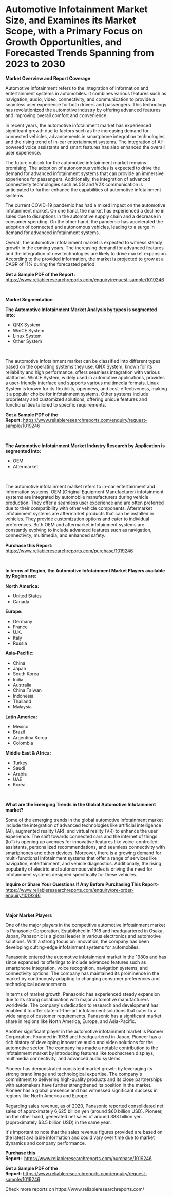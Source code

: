 <p><h1>Automotive Infotainment Market Size, and Examines its Market Scope, with a Primary Focus on Growth Opportunities, and Forecasted Trends Spanning from 2023 to 2030</h1></p><p><strong>Market Overview and Report Coverage</strong></p>
<p><p>Automotive infotainment refers to the integration of information and entertainment systems in automobiles. It combines various features such as navigation, audio, video, connectivity, and communication to provide a seamless user experience for both drivers and passengers. This technology has revolutionized the automotive industry by offering advanced features and improving overall comfort and convenience.</p><p>In recent years, the automotive infotainment market has experienced significant growth due to factors such as the increasing demand for connected vehicles, advancements in smartphone integration technologies, and the rising trend of in-car entertainment systems. The integration of AI-powered voice assistants and smart features has also enhanced the overall user experience.</p><p>The future outlook for the automotive infotainment market remains promising. The adoption of autonomous vehicles is expected to drive the demand for advanced infotainment systems that can provide an immersive experience for passengers. Additionally, the integration of advanced connectivity technologies such as 5G and V2X communication is anticipated to further enhance the capabilities of automotive infotainment systems.</p><p>The current COVID-19 pandemic has had a mixed impact on the automotive infotainment market. On one hand, the market has experienced a decline in sales due to disruptions in the automotive supply chain and a decrease in consumer spending. On the other hand, the pandemic has accelerated the adoption of connected and autonomous vehicles, leading to a surge in demand for advanced infotainment systems.</p><p>Overall, the automotive infotainment market is expected to witness steady growth in the coming years. The increasing demand for advanced features and the integration of new technologies are likely to drive market expansion. According to the provided information, the market is projected to grow at a CAGR of 11% during the forecasted period.</p></p>
<p><strong>Get a Sample PDF of the Report:</strong> <a href="https://www.reliableresearchreports.com/enquiry/request-sample/1019246">https://www.reliableresearchreports.com/enquiry/request-sample/1019246</a></p>
<p>&nbsp;</p>
<p><strong>Market Segmentation</strong></p>
<p><strong>The Automotive Infotainment Market Analysis by types is segmented into:</strong></p>
<p><ul><li>QNX System</li><li>WinCE System</li><li>Linux System</li><li>Other System</li></ul></p>
<p>&nbsp;</p>
<p><p>The automotive infotainment market can be classified into different types based on the operating systems they use. QNX System, known for its reliability and high performance, offers seamless integration with various platforms. WinCE System, widely used in automotive applications, provides a user-friendly interface and supports various multimedia formats. Linux System is known for its flexibility, openness, and cost-effectiveness, making it a popular choice for infotainment systems. Other systems include proprietary and customized solutions, offering unique features and functionalities tailored to specific requirements.</p></p>
<p><strong>Get a Sample PDF of the Report:</strong>&nbsp;<a href="https://www.reliableresearchreports.com/enquiry/request-sample/1019246">https://www.reliableresearchreports.com/enquiry/request-sample/1019246</a></p>
<p>&nbsp;</p>
<p><strong>The Automotive Infotainment Market Industry Research by Application is segmented into:</strong></p>
<p><ul><li>OEM</li><li>Aftermarket</li></ul></p>
<p>&nbsp;</p>
<p><p>The automotive infotainment market refers to in-car entertainment and information systems. OEM (Original Equipment Manufacturer) infotainment systems are integrated by automobile manufacturers during vehicle production. They offer a seamless user experience and are often preferred due to their compatibility with other vehicle components. Aftermarket infotainment systems are aftermarket products that can be installed in vehicles. They provide customization options and cater to individual preferences. Both OEM and aftermarket infotainment systems are constantly evolving to include advanced features such as navigation, connectivity, multimedia, and enhanced safety.</p></p>
<p><strong>Purchase this Report:</strong>&nbsp; <a href="https://www.reliableresearchreports.com/purchase/1019246">https://www.reliableresearchreports.com/purchase/1019246</a></p>
<p>&nbsp;</p>
<p><strong>In terms of Region, the Automotive Infotainment Market Players available by Region are:</strong></p>
<p>
    <p> <strong> North America: </strong>
        <ul>
            <li>United States</li>
            <li>Canada</li>
        </ul>
        </p> 
    <p> <strong> Europe: </strong>
        <ul>
            <li>Germany</li>
            <li>France</li>
            <li>U.K.</li>
            <li>Italy</li>
            <li>Russia</li>
        </ul>
        </p> 
    <p> <strong> Asia-Pacific: </strong>
        <ul>
            <li>China</li>
            <li>Japan</li>
            <li>South Korea</li>
            <li>India</li>
            <li>Australia</li>
            <li>China Taiwan</li>
            <li>Indonesia</li>
            <li>Thailand</li>
            <li>Malaysia</li>
        </ul>
        </p> 
    <p> <strong> Latin America: </strong>
        <ul>
            <li>Mexico</li>
            <li>Brazil</li>
            <li>Argentina Korea</li>
            <li>Colombia</li>
        </ul>
        </p> 
    <p> <strong> Middle East & Africa: </strong>
        <ul>
            <li>Turkey</li>
            <li>Saudi</li>
            <li>Arabia</li>
            <li>UAE</li>
            <li>Korea</li>
        </ul>
    </p>
    </p>
<p>&nbsp;</p>
<p><strong>What are the Emerging Trends in the Global Automotive Infotainment market?</strong></p>
<p><p>Some of the emerging trends in the global automotive infotainment market include the integration of advanced technologies like artificial intelligence (AI), augmented reality (AR), and virtual reality (VR) to enhance the user experience. The shift towards connected cars and the internet of things (IoT) is opening up avenues for innovative features like voice-controlled assistants, personalized recommendations, and seamless connectivity with smartphones and other devices. Moreover, there is a growing demand for multi-functional infotainment systems that offer a range of services like navigation, entertainment, and vehicle diagnostics. Additionally, the rising popularity of electric and autonomous vehicles is driving the need for infotainment systems designed specifically for these vehicles.</p></p>
<p><strong>Inquire or Share Your Questions If Any Before Purchasing This Report</strong>- <a href="https://www.reliableresearchreports.com/enquiry/pre-order-enquiry/1019246">https://www.reliableresearchreports.com/enquiry/pre-order-enquiry/1019246</a></p>
<p>&nbsp;</p>
<p><strong>Major Market Players</strong></p>
<p><p>One of the major players in the competitive automotive infotainment market is Panasonic Corporation. Established in 1918 and headquartered in Osaka, Japan, Panasonic is a global leader in various electronics and automotive solutions. With a strong focus on innovation, the company has been developing cutting-edge infotainment systems for automobiles.</p><p>Panasonic entered the automotive infotainment market in the 1980s and has since expanded its offerings to include advanced features such as smartphone integration, voice recognition, navigation systems, and connectivity options. The company has maintained its prominence in the market by continuously adapting to changing consumer preferences and technological advancements.</p><p>In terms of market growth, Panasonic has experienced steady expansion due to its strong collaboration with major automotive manufacturers worldwide. The company's dedication to research and development has enabled it to offer state-of-the-art infotainment solutions that cater to a wide range of customer requirements. Panasonic has a significant market share in regions like North America, Europe, and Asia-Pacific.</p><p>Another significant player in the automotive infotainment market is Pioneer Corporation. Founded in 1938 and headquartered in Japan, Pioneer has a rich history of developing innovative audio and video solutions for the automotive sector. The company has made a notable contribution to the infotainment market by introducing features like touchscreen displays, multimedia connectivity, and advanced audio systems.</p><p>Pioneer has demonstrated consistent market growth by leveraging its strong brand image and technological expertise. The company's commitment to delivering high-quality products and its close partnerships with automakers have further strengthened its position in the market. Pioneer has a global presence and has witnessed significant success in regions like North America and Europe.</p><p>Regarding sales revenue, as of 2020, Panasonic reported consolidated net sales of approximately 6,625 billion yen (around $60 billion USD). Pioneer, on the other hand, generated net sales of around 383 billion yen (approximately $3.5 billion USD) in the same year.</p><p>It's important to note that the sales revenue figures provided are based on the latest available information and could vary over time due to market dynamics and company performance.</p></p>
<p><strong>Purchase this Report:</strong>&nbsp;&nbsp;<a href="https://www.reliableresearchreports.com/purchase/1019246">https://www.reliableresearchreports.com/purchase/1019246</a></p>
<p></p>
<p><strong>Get a Sample PDF of the Report:</strong>&nbsp;<a href="https://www.reliableresearchreports.com/enquiry/request-sample/1019246">https://www.reliableresearchreports.com/enquiry/request-sample/1019246</a></p>
<p>Check more reports on https://www.reliableresearchreports.com/</p>